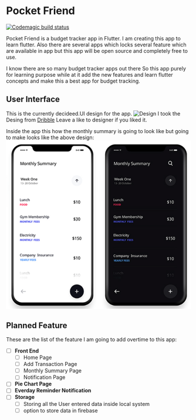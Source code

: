 # Pocket Friend

[![Codemagic build status](https://api.codemagic.io/apps/603dc428412b203f80cca10d/603dc428412b203f80cca10c/status_badge.svg)](https://codemagic.io/apps/603dc428412b203f80cca10d/603dc428412b203f80cca10c/latest_build)

Pocket Friend is a budget tracker app in Flutter. I am creating this app to learn flutter. Also there are several apps which locks several feature which are available in app but this app will be open source and completely free to use.

I know there are so many budget tracker apps out there So this app purely for learning purpose while at it add the new features and learn flutter concepts and make this a best app for budget tracking.

## User Interface

This is the currently decideed.UI design for the app.
![Design](assets/images/expense%20tracker.png)
I took the Desing from [Dribble](https://dribbble.com/shots/11417471-Expense-Tracker/attachments/3032752?mode=media) Leave a like to designer if you liked it.

Inside the app this how the monthly summary is going to look like but going to make looks like the above design:
![Monthly summary Desing](assets/images/monthly%20summary%20page%20design.png)

## Planned Feature

These are the list of the feature I am going to add overtime to this app:

- [ ] **Front End**
  - [ ] Home Page
  - [ ] Add Transaction Page
  - [ ] Monthly Summary Page
  - [ ] Notification Page

- [ ] **Pie Chart Page**
- [ ] **Everday Reminder Notification**
- [ ] **Storage**
  - [ ] Storing all the User entered data inside local system
  - [ ] option to store data in firebase
